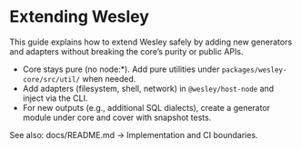 # Extending Wesley

This guide explains how to extend Wesley safely by adding new generators and adapters without breaking the core’s purity or public APIs.

- Core stays pure (no node:*). Add pure utilities under `packages/wesley-core/src/util/` when needed.
- Add adapters (filesystem, shell, network) in `@wesley/host-node` and inject via the CLI.
- For new outputs (e.g., additional SQL dialects), create a generator module under core and cover with snapshot tests.

See also: docs/README.md → Implementation and CI boundaries.

